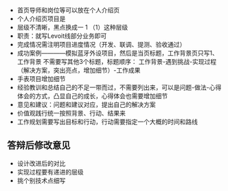 * 首页导师和岗位等可以放在个人介绍页
* 个人介绍页项目是
* 层级不清晰，黑点换成一  1 （1）这种层级
* 职责：就写Levoit线部分业务即可
* 完成情况需注明项目进度情况（开发、联调、提测、验收通过）
* 成功案例————模拟蓝牙外设项目，然后是当页标题，工作背景页只写1、工作背景 不需要写其他3个标题，标题顺序： 工作背景-遇到挑战-实现过程（解决方案，突出亮点，增加细节）-工作成果
* 手表项目增加细节
* 经验教训和总结自己的不足一带而过，不需要列出来，可以是问题-做法-心得体会的方式，凸显自己的成长，心得体会也需要增加细节
* 意见和建议：问题和建议对应，提出自己的解决方案
* 价值观践行统一按照背景、行动、结果来
* 工作规划需要写出目标和行动，行动需要指定一个大概的时间和路线



## 答辩后修改意见

* 设计改进后的对比
* 实现过程要有递进的层级
* 挑个别技术点细写